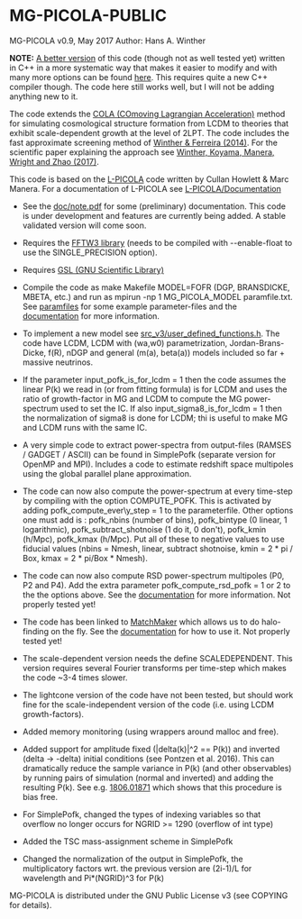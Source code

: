 # MG-PICOLA-PUBLIC
MG-PICOLA v0.9, May 2017
Author: Hans A. Winther

**NOTE:** [A better version](https://github.com/HAWinther/FML/tree/master/FML/COLASolver) of this code (though not as well tested yet) written in C++ in a more systematic way that makes it easier to modify and with many more options can be found [here](https://github.com/HAWinther/FML/tree/master/FML/COLASolver). This requires quite a new C++ compiler though. The code here still works well, but I will not be adding anything new to it.

The code extends the [COLA (COmoving Lagrangian Acceleration)](https://arxiv.org/abs/1301.0322) method for simulating cosmological structure formation from LCDM to theories that exhibit scale-dependent growth at the level of 2LPT. The code includes the fast approximate screening method of [Winther & Ferreira (2014)](https://arxiv.org/abs/1403.6492). For the scientific paper explaining the approach see [Winther, Koyama, Manera, Wright and Zhao (2017)](https://arxiv.org/abs/1703.00879).

This code is based on the [L-PICOLA](https://github.com/CullanHowlett/l-picola) code written by Cullan Howlett & Marc Manera. For a documentation of L-PICOLA see [L-PICOLA/Documentation](https://github.com/CullanHowlett/l-picola/tree/master/Documentation)
 
 - See the [doc/note.pdf](doc/note.pdf) for some (preliminary) documentation. This code is under development and features are currently being added. A stable validated version will come soon.

 - Requires the [FFTW3 library](http://www.fftw.org/download.html) (needs to be compiled with --enable-float to use the SINGLE\_PRECISION option).

 - Requires [GSL (GNU Scientific Library)](https://www.gnu.org/software/gsl/)

 - Compile the code as make Makefile MODEL=FOFR (DGP, BRANSDICKE, MBETA, etc.) and run as mpirun -np 1 MG\_PICOLA\_MODEL paramfile.txt. See [paramfiles](paramfiles) for some example parameter-files and the [documentation](doc/note.pdf) for more information.

 - To implement a new model see [src\_v3/user\_defined\_functions.h](src_v3/user_defined_functions.h). The code have LCDM, LCDM with (wa,w0) parametrization, Jordan-Brans-Dicke, f(R), nDGP and general (m(a), beta(a)) models included so far + massive neutrinos.

 - If the parameter input\_pofk\_is\_for\_lcdm = 1 then the code assumes the linear P(k) we read in (or from fitting formula) is for LCDM and uses the ratio of growth-factor in MG and LCDM to compute the MG power-spectrum used to set the IC. If also input\_sigma8\_is\_for\_lcdm = 1 then the normalization of sigma8 is done for LCDM; thi is useful to make MG and LCDM runs with the same IC.

 - A very simple code to extract power-spectra from output-files (RAMSES / GADGET / ASCII) can be found in SimplePofk (separate version for OpenMP and MPI). Includes a code to estimate redshift space multipoles using the global parallel plane approximation.

 - The code can now also compute the power-spectrum at every time-step by compiling with the option COMPUTE\_POFK. This is activated by adding pofk\_compute\_ever\y\_step = 1 to the parameterfile. Other options one must add is : pofk\_nbins (number of bins), pofk\_bintype (0 linear, 1 logarithmic), pofk\_subtract\_shotnoise (1 do it, 0 don't), pofk\_kmin (h/Mpc), pofk\_kmax  (h/Mpc). Put all of these to negative values to use fiducial values (nbins = Nmesh, linear, subtract shotnoise, kmin = 2 * pi / Box, kmax = 2 * pi/Box * Nmesh).

 - The code can now also compute RSD power-spectrum multipoles (P0, P2 and P4). Add the extra parameter pofk\_compute\_rsd\_pofk = 1 or 2 to the the options above. See the [documentation](doc/note.pdf) for more information. Not properly tested yet!
 
 - The code has been linked to [MatchMaker](https://github.com/damonge/MatchMaker) which allows us to do halo-finding on the fly. See the [documentation](doc/note.pdf) for how to use it. Not properly tested yet!

 - The scale-dependent version needs the define SCALEDEPENDENT. This version requires several Fourier transforms per time-step which makes the code ~3-4 times slower.

 - The lightcone version of the code have not been tested, but should work fine for the scale-independent version of the code (i.e. using LCDM growth-factors).

 - Added memory monitoring (using wrappers around malloc and free).

 - Added support for amplitude fixed (|delta(k)|^2 == P(k)) and inverted (delta -> -delta) initial conditions (see Pontzen et al. 2016). This can dramatically reduce the sample variance in P(k) (and other observables) by running pairs of simulation (normal and inverted) and adding the resulting P(k). See e.g. [1806.01871](https://arxiv.org/pdf/1806.01871.pdf) which shows that this procedure is bias free.
 
 - For SimplePofk, changed the types of indexing variables so that overflow no longer occurs for NGRID >= 1290 (overflow of int type)
 
 - Added the TSC mass-assignment scheme in SimplePofk

 - Changed the normalization of the output in SimplePofk, the multiplicatory factors wrt. the previous version are (2i-1)/L for wavelength and Pi*(NGRID)^3 for P(k)


MG-PICOLA is distributed under the GNU Public License v3 (see COPYING for details).
